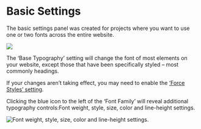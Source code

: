 # Basic Settings

The basic settings panel was created for projects where you want to use one or two fonts across the entire website.

![](https://fontsplugin.com/wp-content/uploads/2019/04/basic-settings-panel-555x1024.png)

The ‘Base Typography’ setting will change the font of most elements on your website, except those that have been specifically styled – most commonly headings.

If your changes aren’t taking effect, you may need to enable the [‘Force Styles’ setting](https://fontsplugin.com/force-styles-setting/).

Clicking the blue icon to the left of the ‘Font Family’ will reveal additional typography controls:Font weight, style, size, color and line-height settings.

![Font weight, style, size, color and line-height settings.](https://fontsplugin.com/wp-content/uploads/2019/04/reveal-settings.png)


